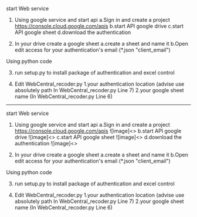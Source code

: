 start Web service
1. Using google service and start api
	a.Sign in and create a project https://console.cloud.google.com/apis
	b.start API google drive 
	c.start API google sheet
	d.download the authentication

2. In your drive create a google sheet
	a.create a sheet and name it
	b.Open edit access for your authentication's email (*.json "client_email")

Using python code

3. run setup.py to install package of authentication and excel control

4. Edit WebCentral_recoder.py
	1.your authentication location
	(advise use absolutely path In WebCentral_recoder.py Line 7)
	2.your google sheet name
	(In WebCentral_recoder.py Line 6)
	
------------------------------------------------------------------------------------------------------
start Web service
1. Using google service and start api
	a.Sign in and create a project https://console.cloud.google.com/apis
![image]<>
	b.start API google drive 
![image]<>
	c.start API google sheet
![image]<>
	d.download the authentication
![image]<>

2. In your drive create a google sheet
	a.create a sheet and name it
	b.Open edit access for your authentication's email (*.json "client_email")

Using python code

3. run setup.py to install package of authentication and excel control

4. Edit WebCentral_recoder.py
	1.your authentication location
	(advise use absolutely path In WebCentral_recoder.py Line 7)
	2.your google sheet name
	(In WebCentral_recoder.py Line 6)
